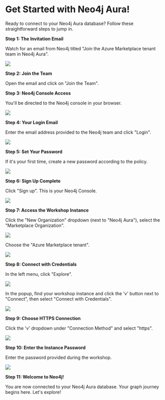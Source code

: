 # Get Started with Neo4j Aura! 

Ready to connect to your Neo4j Aura database? Follow these straightforward steps to jump in.

**Step 1: The Invitation Email**

Watch for an email from Neo4j titled "Join the Azure Marketplace tenant team in Neo4j Aura".

![](images/21.png)

**Step 2: Join the Team**

Open the email and click on "Join the Team".

**Step 3: Neo4j Console Access**

You'll be directed to the Neo4j console in your browser.

![](images/22.png)

**Step 4: Your Login Email**

Enter the email address provided to the Neo4j team and click "Login".

![](images/23.png)

**Step 5: Set Your Password**

If it's your first time, create a new password according to the policy.

![](images/24.png)

**Step 6: Sign Up Complete**

Click "Sign up". This is your Neo4j Console.

![](images/25.png)

**Step 7: Access the Workshop Instance**

Click the "New Organization" dropdown (next to "Neo4j Aura"), select the "Marketplace Organization".

![](images/26.png)

Choose the "Azure Marketplace tenant".

![](images/27.png)

**Step 8: Connect with Credentials**

In the left menu, click "Explore". 

![](images/28.png)

In the popup, find your workshop instance and click the 'v' button next to "Connect", then select "Connect with Credentials".

![](images/29.png)

**Step 9: Choose HTTPS Connection**

Click the 'v' dropdown under "Connection Method" and select "https".

![](images/30.png)

**Step 10: Enter the Instance Password**

Enter the password provided during the workshop.

![](images/31.png)

**Step 11: Welcome to Neo4j!**

You are now connected to your Neo4j Aura database. Your graph journey begins here. Let's explore!